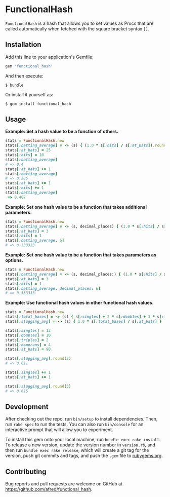 # FunctionalHash

`FunctionalHash` is a hash that allows you to set values as Procs that are called automatically when fetched with the square bracket syntax `[]`.

## Installation

Add this line to your application's Gemfile:

```ruby
gem 'functional_hash'
```

And then execute:

    $ bundle

Or install it yourself as:

    $ gem install functional_hash

## Usage

**Example: Set a hash value to be a function of others.**
```ruby
stats = FunctionalHash.new
stats[:batting_average] = -> (s) { (1.0 * s[:hits] / s[:at_bats]).round(3) }
stats[:at_bats] = 25
stats[:hits] = 10
stats[:batting_average]
# => 0.4
stats[:at_bats] += 1
stats[:batting_average]
# => 0.385 
stats[:at_bats] += 1
stats[:hits] += 1
stats[:batting_average]
 => 0.407
```


**Example: Set one hash value to be a function that takes additional parameters.**
```ruby
stats = FunctionalHash.new
stats[:batting_average] = -> (s, decimal_places) { (1.0 * s[:hits] / s[:at_bats]).round(decimal_places) }
stats[:at_bats] = 3
stats[:hits] = 1
stats[:batting_average, 6]
# => 0.333333
```

**Example: Set one hash value to be a function that takes parameters as options.**
```ruby
stats = FunctionalHash.new
stats[:batting_average] = -> (s, decimal_places:) { (1.0 * s[:hits] / s[:at_bats]).round(decimal_places) }
stats[:at_bats] = 3
stats[:hits] = 1
stats[:batting_average, decimal_places: 6]
# => 0.333333
```

**Example: Use functional hash values in other functional hash values.**
```ruby
stats = FunctionalHash.new
stats[:total_bases] = -> (s) { s[:singles] + 2 * s[:doubles] + 3 * s[:triples] + 4 * s[:homeruns] }
stats[:slugging_avg] = -> (s) { 1.0 * s[:total_bases] / s[:at_bats] }

stats[:singles] = 13
stats[:doubles] = 10
stats[:triples] = 2
stats[:homeruns] = 4
stats[:at_bats] = 90

stats[:slugging_avg].round(3)
# => 0.611

stats[:singles] += 1
stats[:at_bats] += 1

stats[:slugging_avg].round(3)
# => 0.615
```


## Development

After checking out the repo, run `bin/setup` to install dependencies. Then, run `rake spec` to run the tests. You can also run `bin/console` for an interactive prompt that will allow you to experiment.

To install this gem onto your local machine, run `bundle exec rake install`. To release a new version, update the version number in `version.rb`, and then run `bundle exec rake release`, which will create a git tag for the version, push git commits and tags, and push the `.gem` file to [rubygems.org](https://rubygems.org).

## Contributing

Bug reports and pull requests are welcome on GitHub at https://github.com/afred/functional_hash.

